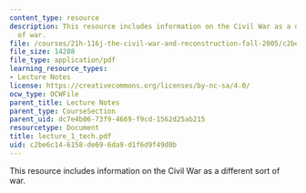 ```yaml
---
content_type: resource
description: This resource includes information on the Civil War as a different sort
  of war.
file: /courses/21h-116j-the-civil-war-and-reconstruction-fall-2005/c2be6c146158de696da9d1f6d9f49d0b_lecture_1_tech.pdf
file_size: 14288
file_type: application/pdf
learning_resource_types:
- Lecture Notes
license: https://creativecommons.org/licenses/by-nc-sa/4.0/
ocw_type: OCWFile
parent_title: Lecture Notes
parent_type: CourseSection
parent_uid: dc7e4b06-73f9-4669-f9cd-1562d25ab215
resourcetype: Document
title: lecture_1_tech.pdf
uid: c2be6c14-6158-de69-6da9-d1f6d9f49d0b
---
```

This resource includes information on the Civil War as a different sort of war.
